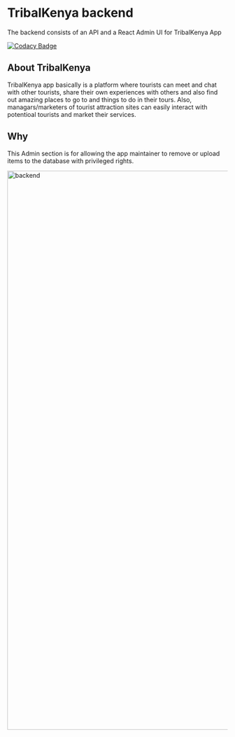 # TribalKenya backend

The backend consists of an API and a React Admin UI for TribalKenya App

[![Codacy Badge](https://api.codacy.com/project/badge/Grade/c95f8732aeed482f8b2c2836c687e346)](https://app.codacy.com/gh/BuildForSDGCohort2/TribalKenya-backend?utm_source=github.com&utm_medium=referral&utm_content=BuildForSDGCohort2/TribalKenya-backend&utm_campaign=Badge_Grade_Settings)

## About TribalKenya

TribalKenya app basically is a platform where tourists can meet and chat with other tourists, share their own experiences with others and also find out amazing places to go to and things to do in their tours. Also, managars/marketers of tourist attraction sites can easily interact with potentioal tourists and market their services. 

## Why

This Admin section is for allowing the app maintainer to remove or upload items to the database with privileged rights.

<img width="1278" alt="backend" src="https://user-images.githubusercontent.com/60689731/93763279-d2d86380-fc19-11ea-9834-924dbf24e80b.png">

